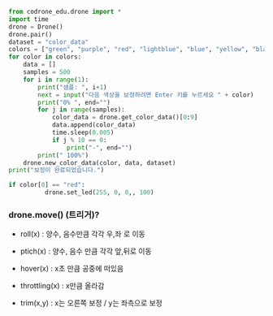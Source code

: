 ```python
from codrone_edu.drone import *
import time
drone = Drone()
drone.pair()
dataset = "color_data"
colors = ["green", "purple", "red", "lightblue", "blue", "yellow", "black", "white"]
for color in colors:
    data = []
    samples = 500
    for i in range(1):
        print("샘플: ", i+1)
        next = input("다음 색상을 보정하려면 Enter 키를 누르세요 " + color)
        print("0% ", end="")
        for j in range(samples):
            color_data = drone.get_color_data()[0:9]
            data.append(color_data)
            time.sleep(0.005)
            if j % 10 == 0:
                print("-", end="")
        print(" 100%")
    drone.new_color_data(color, data, dataset)
print("보정이 완료되었습니다.")
```

```python
if color[0] == "red":
          drone.set_led(255, 0, 0,, 100)
```



### drone.move() (트리거)?

- roll(x) : 양수, 음수만큼 각각 우,좌 로 이동

- ptich(x) : 양수, 음수 만큼 각각 앞,뒤로 이동

- hover(x) : x초 만큼 공중에 떠있음

- throttling(x) : x만큼 올라감
- trim(x,y) : x는 오른쪽 보정 / y는 좌측으로 보정